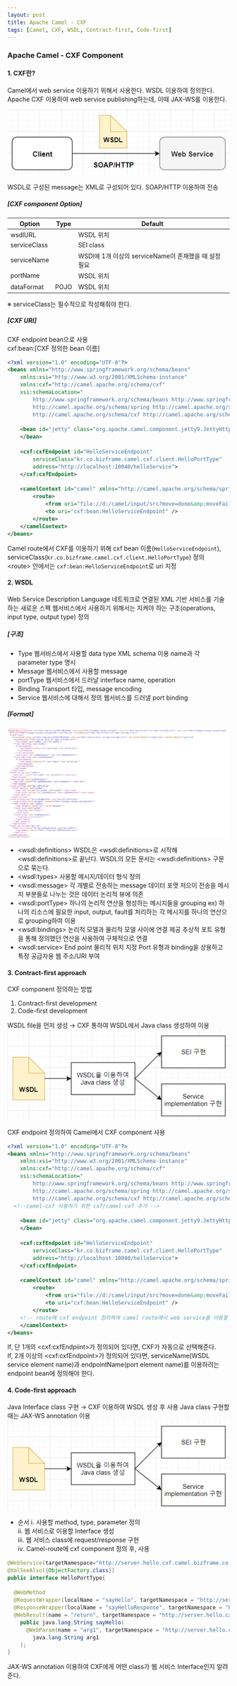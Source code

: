 ```yaml
---
layout: post
title: Apache Camel - CXF
tags: [Camel, CXF, WSDL, Contract-first, Code-first]
---
```


### Apache Camel - CXF Component
#### 1. CXF란?
Camel에서 web service 이용하기 위해서 사용한다.
WSDL 이용하여 정의한다.
Apache CXF 이용하여 web service publishing하는데, 이때 JAX-WS를 이용한다.

![cxf](/images/cxf/cxf.png)

WSDL로 구성된 message는 XML로 구성되어 있다.
SOAP/HTTP 이용하여 전송

##### [CXF component Option]

| Option | Type | Default |
| ---- | ---- | ---- |
| wsdlURL |  | WSDL 위치 |
| serviceClass |  | SEI class |
| serviceName |  | WSDl에 1개 이상의 serviceName이 존재했을 때 설정 필요 |
| portName |  | WSDL 위치 |
| dataFormat | POJO | WSDL 위치 |
※ serviceClass는 필수적으로 작성해줘야 한다.

##### [CXF URI]
CXF endpoint bean으로 사용  
cxf:bean:[CXF 정의한 bean 이름]
```xml
<?xml version="1.0" encoding="UTF-8"?>
<beans xmlns="http://www.springframework.org/schema/beans"
	xmlns:xsi="http://www.w3.org/2001/XMLSchema-instance"
	xmlns:cxf="http://camel.apache.org/schema/cxf"
	xsi:schemaLocation="
        http://www.springframework.org/schema/beans http://www.springframework.org/schema/beans/spring-beans-2.5.xsd
        http://camel.apache.org/schema/spring http://camel.apache.org/schema/spring/camel-spring.xsd
        http://camel.apache.org/schema/cxf http://camel.apache.org/schema/cxf/camel-cxf.xsd">

	<bean id="jetty" class="org.apache.camel.component.jetty9.JettyHttpComponent9">
	</bean>

	<cxf:cxfEndpoint id="HelloServiceEndpoint"
		serviceClass="kr.co.bizframe.camel.cxf.client.HelloPortType"
		address="http://localhost:10040/helloService">
	</cxf:cxfEndpoint>

	<camelContext id="camel" xmlns="http://camel.apache.org/schema/spring">
		<route>
			<from uri="file://d:/camel/input/src?move=done&amp;moveFailed=fail&amp;delay=2000" />
			<to uri="cxf:bean:HelloServiceEndpoint" />
		</route>
	</camelContext>
</beans>
```
Camel route에서 CXF를 이용하기 위해 cxf bean 이름(```HelloServiceEndpoint```), serviceClass(```kr.co.bizframe.camel.cxf.client.HelloPortType```) 정의  
\<route> 안에서는 ```cxf:bean:HelloServiceEndpoint```로 uri 지정

#### 2. WSDL
Web Service Description Language
네트워크로 연결된 XML 기반 서비스를 기술하는 새로운 스펙
웹서비스에서 사용하기 위해서는 지켜야 하는 구조(operations, input type, output type) 정의

##### [구조]
* Type
웹서비스에서 사용할 data type
XML schema 이용
name과 각 parameter type 명시
* Message
웹서비스에서 사용할 message
* portType
웹서비스에서 드러날 interface name, operation
* Binding
Transport 타입, message encoding
* Service
웹서비스에 대해서 정의
웹서비스를 드러낼 port binding

##### [Format]
![WSDL](/images/cxf/WSDL.png)
* \<wsdl:definitions>
WSDL은 \<wsdl:definitions>로 시작해 \<wsdl:definitions>로 끝난다.
WSDL의 모든 문서는 \<wsdl:definitions> 구문으로 묶는다.
* \<wsdl:types>
사용할 메시지/데이터 형식 정의
* \<wsdl:message>
각 개별로 전송하는 message 데이터 포맷 저으이
전송을 메시지 부분들로 나누는 것은 데이터 논리적 뷰에 의존
* \<wsdl:portType>
하나의 논리적 연산을 형성하는 메시지들을 grouping
ex) 하나의 리소스에 필요한 input, output, fault를 처리하는 각 메시지를 하나의 연산으로 grouping하여 이용
* \<wsdl:bindings>
논리적 모델과 물리적 모델 사이에 연결 제공
추상적 포트 유형을 통해 정의했던 연산을 사용하여 구체적으로 연결
* \<wsdl:service>
End point 물리적 위치 지정
Port 유형과 binding을 상용하고 특정 공급자용 웹 주소/URI 부여

#### 3. Contract-first approach
CXF component 정의하는 방법
1.	Contract-first development
2.	Code-first development

WSDL file을 먼저 생성 → CXF 통하여 WSDL에서 Java class 생성하여 이용
![contract-first-development](/images/cxf/contract-first-development.png)

CXF endpoint 정의하여 Camel에서 CXF component 사용
```xml
<?xml version="1.0" encoding="UTF-8"?>
<beans xmlns="http://www.springframework.org/schema/beans"
	xmlns:xsi="http://www.w3.org/2001/XMLSchema-instance"
	xmlns:cxf="http://camel.apache.org/schema/cxf"
	xsi:schemaLocation="
        http://www.springframework.org/schema/beans http://www.springframework.org/schema/beans/spring-beans-2.5.xsd
        http://camel.apache.org/schema/spring http://camel.apache.org/schema/spring/camel-spring.xsd
        http://camel.apache.org/schema/cxf http://camel.apache.org/schema/cxf/camel-cxf.xsd">
  <!--camel-cxf 사용하기 위한 cxf/camel-cxf 추가 -->

	<bean id="jetty" class="org.apache.camel.component.jetty9.JettyHttpComponent9">
	</bean>

	<cxf:cxfEndpoint id="HelloServiceEndpoint"
		serviceClass="kr.co.bizframe.camel.cxf.client.HelloPortType"
		address="http://localhost:10040/helloService">
	</cxf:cxfEndpoint>

	<camelContext id="camel" xmlns="http://camel.apache.org/schema/spring">
		<route>
			<from uri="file://d:/camel/input/src?move=done&amp;moveFailed=fail&amp;delay=2000" />
			<to uri="cxf:bean:HelloServiceEndpoint" />
		</route>
    <!-- route에 cxf endpoint 정의하여 camel route에서 web service를 이용할 수 있도록 설정 -->
	</camelContext>
</beans>
```
If, 단 1개의 \<cxf:cxfEndpiint>가 정의되어 있다면, CXF가 자동으로 선택해준다.  
If, 2개 이상의 \<cxf:cxfEndpoint>가 정의되어 있다면, serviceName(WSDL service element name)과 endpointName(port element name)를 이용하려는 endpoint bean에 정의해야 한다.

#### 4. Code-first approach
Java Interface class 구현 → CXF 이용하여 WSDL 생성 후 사용
Java class 구현할 때는 JAX-WS annotation 이용
![contract-first-development](/images/cxf/contract-first-development.png)

* 순서
ⅰ. 사용할 method, type, parameter 정의  
ⅱ. 웹 서비스로 이용할 Interface 생성  
ⅲ. 웹 서비스 class에 request/response 구현  
ⅳ. Camel-route에 cxf component 정의 후, 사용  
```java
@WebService(targetNamespace="http://server.hello.cxf.camel.bizframe.co.kr/", name="HelloPortType")
@XmlSeeAlso({ObjectFactory.class})
public interface HelloPortType{

  @WebMethod
  @RequestWrapper(localName = "sayHello", targetNamespace = "http://server.hello.cxf.camel.bizframe.co.kr/", className = "kr.co.bizframe.camel.cxf.hello.client.SayHello")
  @ResponseWrapper(localName = "sayHelloResponse", targetNamespace = "http://server.hello.cxf.camel.bizframe.co.kr/", className = "kr.co.bizframe.camel.cxf.hello.client.SayHelloResponse")
  @WebResult(name = "return", targetNamespace = "http://server.hello.cxf.camel.bizframe.co.kr/")
    public java.lang.String sayHello(
      @WebParam(name = "arg1", targetNamespace = "http://server.hello.cxf.camel.bizframe.co.kr/")
        java.lang.String arg1
    );
}
```
JAX-WS annotation 이용하여 CXF에게 어떤 class가 웹 서비스 Interface인지 알려준다.
